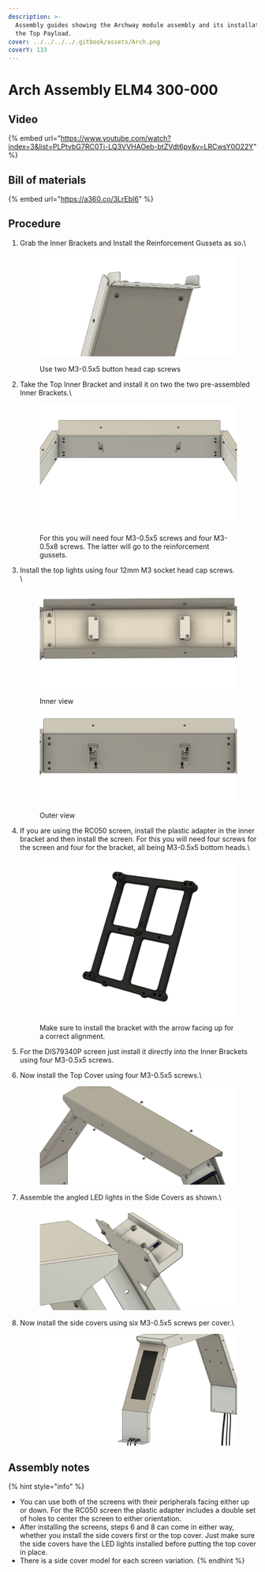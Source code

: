```yaml
---
description: >-
  Assembly guides showing the Archway module assembly and its installation in
  the Top Payload.
cover: ../../../../.gitbook/assets/Arch.png
coverY: 133
---
```


# Arch Assembly ELM4 300-000

## Video

{% embed url="https://www.youtube.com/watch?index=3&list=PLPtvbG7RC0Ti-LQ3VVHAOeb-btZVdt6pv&v=LRCwsY0O22Y" %}

## Bill of materials

{% embed url="https://a360.co/3LrEbI6" %}

## Procedure

1.  Grab the Inner Brackets and Install the Reinforcement Gussets as so.\


    <figure><img src="../../../../.gitbook/assets/image (1) (1).png" alt=""><figcaption><p>Use two M3-0.5x5 button head cap screws</p></figcaption></figure>
2.  Take the Top Inner Bracket and install it on two the two pre-assembled Inner Brackets.\


    <figure><img src="../../../../.gitbook/assets/image (3) (3).png" alt=""><figcaption><p>For this you will need four M3-0.5x5 screws and four M3-0.5x8 screws. The latter will go to the reinforcement gussets.</p></figcaption></figure>
3.  Install the top lights using four 12mm M3 socket head cap screws.\
    \


    <figure><img src="../../../../.gitbook/assets/image (16) (1).png" alt=""><figcaption><p>Inner view</p></figcaption></figure>

    <figure><img src="../../../../.gitbook/assets/image (13).png" alt=""><figcaption><p>Outer view</p></figcaption></figure>
4.  If you are using the RC050 screen, install the plastic adapter in the inner bracket and then install the screen. For this you will need four screws for the screen and four for the bracket, all being M3-0.5x5 bottom heads.\


    <figure><img src="../../../../.gitbook/assets/image (5) (2).png" alt=""><figcaption><p>Make sure to install the bracket with the arrow facing up for a correct alignment.</p></figcaption></figure>
5. For the DIS79340P screen just install it directly into the Inner Brackets using four M3-0.5x5 screws.
6.  Now install the Top Cover using four M3-0.5x5 screws.\




    <figure><img src="../../../../.gitbook/assets/image (2).png" alt=""><figcaption></figcaption></figure>
7.  Assemble the angled LED lights in the Side Covers as shown.\


    <figure><img src="../../../../.gitbook/assets/image (17) (1).png" alt=""><figcaption></figcaption></figure>
8.  Now install the side covers using six M3-0.5x5 screws per cover.\


    <figure><img src="../../../../.gitbook/assets/ELM4 Archway Module Full Assembly - frame at 2m5s.jpg" alt=""><figcaption></figcaption></figure>

## Assembly notes

{% hint style="info" %}
* You can use both of the screens with their peripherals facing either up or down. For the RC050 screen the plastic adapter includes a double set of holes to center the screen to either orientation.
* After installing the screens, steps 6 and 8 can come in either way, whether you install the side covers first or the top cover. Just make sure the side covers have the LED lights installed before putting the top cover in place.
* There is a side cover model for each screen variation.
{% endhint %}
